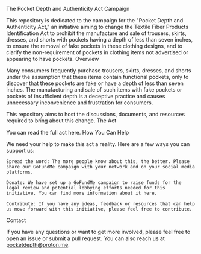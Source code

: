 The Pocket Depth and Authenticity Act Campaign

This repository is dedicated to the campaign for the "Pocket Depth and Authenticity Act," an initiative aiming to change the Textile Fiber Products Identification Act to prohibit the manufacture and sale of trousers, skirts, dresses, and shorts with pockets having a depth of less than seven inches, to ensure the removal of fake pockets in these clothing designs, and to clarify the non-requirement of pockets in clothing items not advertised or appearing to have pockets.
Overview

Many consumers frequently purchase trousers, skirts, dresses, and shorts under the assumption that these items contain functional pockets, only to discover that these pockets are fake or have a depth of less than seven inches. The manufacturing and sale of such items with fake pockets or pockets of insufficient depth is a deceptive practice and causes unnecessary inconvenience and frustration for consumers.

This repository aims to host the discussions, documents, and resources required to bring about this change.
The Act

You can read the full act here.
How You Can Help

We need your help to make this act a reality. Here are a few ways you can support us:

    Spread the word: The more people know about this, the better. Please share our GoFundMe campaign with your network and on your social media platforms.

    Donate: We have set up a GoFundMe campaign to raise funds for the legal review and potential lobbying efforts needed for this initiative. You can find more information about it here.

    Contribute: If you have any ideas, feedback or resources that can help us move forward with this initiative, please feel free to contribute.

Contact

If you have any questions or want to get more involved, please feel free to open an issue or submit a pull request. You can also reach us at pocketdepth@proton.me.
